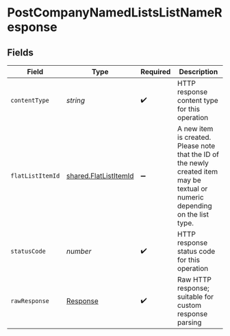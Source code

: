 # PostCompanyNamedListsListNameResponse


## Fields

| Field                                                                                                                          | Type                                                                                                                           | Required                                                                                                                       | Description                                                                                                                    |
| ------------------------------------------------------------------------------------------------------------------------------ | ------------------------------------------------------------------------------------------------------------------------------ | ------------------------------------------------------------------------------------------------------------------------------ | ------------------------------------------------------------------------------------------------------------------------------ |
| `contentType`                                                                                                                  | *string*                                                                                                                       | :heavy_check_mark:                                                                                                             | HTTP response content type for this operation                                                                                  |
| `flatListItemId`                                                                                                               | [shared.FlatListItemId](../../../sdk/models/shared/flatlistitemid.md)                                                          | :heavy_minus_sign:                                                                                                             | A new item is created. Please note that the ID of the newly created item may be textual or numeric depending on the list type. |
| `statusCode`                                                                                                                   | *number*                                                                                                                       | :heavy_check_mark:                                                                                                             | HTTP response status code for this operation                                                                                   |
| `rawResponse`                                                                                                                  | [Response](https://developer.mozilla.org/en-US/docs/Web/API/Response)                                                          | :heavy_check_mark:                                                                                                             | Raw HTTP response; suitable for custom response parsing                                                                        |